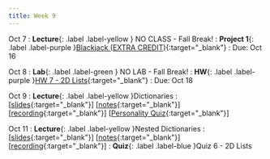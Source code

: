 ```yaml
---
title: Week 9
---
```


Oct 7
: **Lecture**{: .label .label-yellow } NO CLASS - Fall Break!
: **Project 1**{: .label .label-purple }[Blackjack (EXTRA CREDIT)](https://edstem.org/us/courses/61483/lessons/119708){:target="_blank"}
  : Due: Oct 16

Oct 8
: **Lab**{: .label .label-green } NO LAB - Fall Break!
: **HW**{: .label .label-purple }[HW 7 - 2D Lists](https://edstem.org/us/courses/61483/lessons/118830){:target="_blank"}
  : Due: Oct 18

Oct 9
: **Lecture**{: .label .label-yellow }Dictionaries
  :  \[[slides](https://docs.google.com/presentation/d/1FYpkcCwhhsVzt33zepSKZM1CfOjkkMpiPf7_sLaSUXE/edit?usp=sharing){:target="_blank"}\] \[[notes](https://docs.google.com/document/d/11Z9Qb1TtdrsIMDdkwilKz0pFUtFQY5LKiKJ_gbQiaXc/edit?usp=sharing){:target="_blank"}\] \[[recording](https://youtu.be/HXxE9-EzeBQ){:target="_blank"}\] \[[Personality Quiz](https://colab.research.google.com/drive/1NpEY0FmqwSaZp1bxXOL-wuh5KboXrpSC?usp=sharing){:target="_blank"}\]

Oct 11
: **Lecture**{: .label .label-yellow }Nested Dictionaries
  :  \[[slides](https://docs.google.com/presentation/d/15zxnl2MRl29A8Hvf4SvOnZFYzQNqWfmNyNUYJtA2RVY/edit?usp=sharing){:target="_blank"}\] \[[notes](https://docs.google.com/document/d/1o5wgxri7nvm3jwbfu02K3XXIudSutgYUmQiPTDdyEA0/edit?usp=sharing){:target="_blank"}\] \[[recording](https://youtu.be/Cf9TWJv99zA){:target="_blank"}\]
: **Quiz**{: .label .label-blue }Quiz 6 - 2D Lists